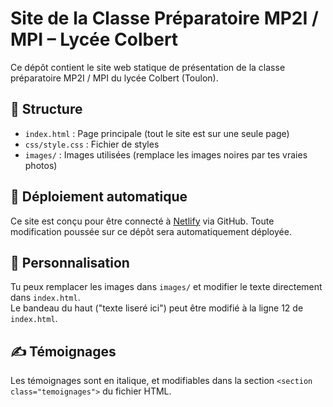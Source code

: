 # Site de la Classe Préparatoire MP2I / MPI – Lycée Colbert

Ce dépôt contient le site web statique de présentation de la classe préparatoire MP2I / MPI du lycée Colbert (Toulon).

## 🧱 Structure
- `index.html` : Page principale (tout le site est sur une seule page)
- `css/style.css` : Fichier de styles
- `images/` : Images utilisées (remplace les images noires par tes vraies photos)

## 🚀 Déploiement automatique
Ce site est conçu pour être connecté à [Netlify](https://netlify.com) via GitHub. Toute modification poussée sur ce dépôt sera automatiquement déployée.

## 📸 Personnalisation
Tu peux remplacer les images dans `images/` et modifier le texte directement dans `index.html`.  
Le bandeau du haut ("texte liseré ici") peut être modifié à la ligne 12 de `index.html`.

## ✍️ Témoignages
Les témoignages sont en italique, et modifiables dans la section `<section class="temoignages">` du fichier HTML.
